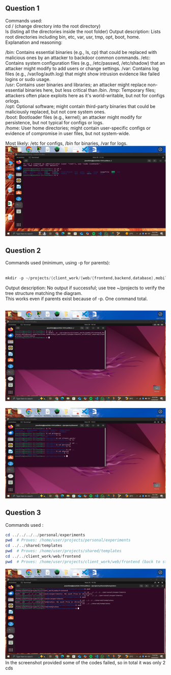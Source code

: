 ## Question 1
Commands used:  
cd / (change directory into the root directory)  
ls (listing all the directories inside the root folder) 
Output description: Lists root directories including bin, etc, var, usr, tmp, opt, boot, home.
Explanation and reasoning: 

/bin: Contains essential binaries (e.g., ls, cp) that could be replaced with malicious ones by an attacker to backdoor common commands. 
/etc: Contains system configuration files (e.g., /etc/passwd, /etc/shadow) that an attacker might modify to add users or change settings. 
/var: Contains log files (e.g., /var/log/auth.log) that might show intrusion evidence like failed logins or sudo usage.  
/usr: Contains user binaries and libraries; an attacker might replace non-essential binaries here, but less critical than /bin. 
/tmp: Temporary files; attackers often place exploits here as it's world-writable, but not for configs orlogs.  
/opt: Optional software; might contain third-party binaries that could be maliciously replaced, but not core system ones.  
/boot: Bootloader files (e.g., kernel); an attacker might modify for persistence, but not typical for configs or logs.  
/home: User home directories; might contain user-specific configs or evidence of compromise in user files, but not system-wide.  

Most likely: /etc for configs, /bin for binaries, /var for logs.  
![screenshotForQ1](./screenshots/Screenshot%202025-09-29%20172333.png)

## Question 2   

Commands used (minimum, using -p for parents):   

```powershell

mkdir -p ~/projects/{client_work/{web/{frontend,backend,database},mobile/{ios,android}},personal/{experiments,archive},shared/{templates,resources}}  
```
Output description: No output if successful; use tree ~/projects to verify the tree structure matching the diagram.  
This works even if parents exist because of -p. One command total.

![creationOfFolders](./screenshots/Q2.png)
---
![showingFolders](./screenshots/Q2B.png)

## Question 3

Commands used :

```powershell
cd ../../../../personal/experiments
pwd  # Proves: /home/user/projects/personal/experiments
cd ../../shared/templates
pwd  # Proves: /home/user/projects/shared/templates
cd ../../client_work/web/frontend
pwd  # Proves: /home/user/projects/client_work/web/frontend (back to start)
```
![Q4](./screenshots/Q3.png)
In the screenshot provided some of the codes failed, so in total it was only 2 cds